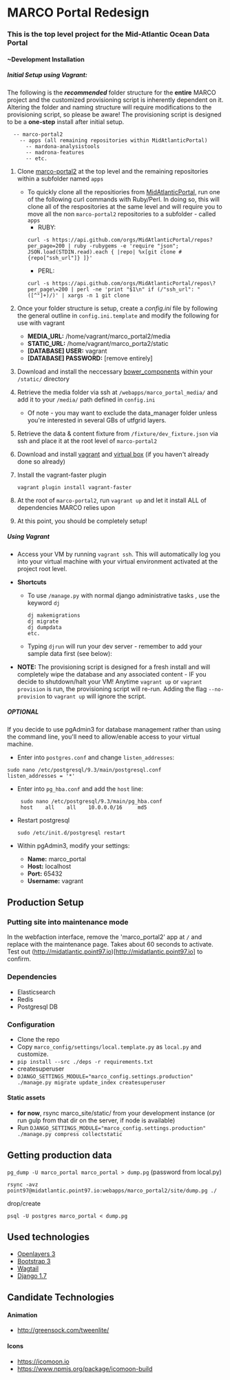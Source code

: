 # MARCO Portal Redesign

### This is the top level project for the Mid-Atlantic Ocean Data Portal

#### ~Development Installation

##### Initial Setup using Vagrant:
The following is the **_recommended_** folder structure for the **entire** MARCO project and the customized provisioning script is inherently dependent on it. Altering the folder and naming structure will require modifications to the provisioning script, so please be aware! The provisioning script is designed to be a **one-step** install after initial setup. 

```
  -- marco-portal2
    -- apps (all remaining repositories within MidAtlanticPortal) 
      -- mardona-analysistools
      -- madrona-features
      -- etc.
```


1.  Clone [marco-portal2](https://github.com/MidAtlanticPortal/marco-portal2.git) at the top level and the remaining repositories within a subfolder named `apps`
    * To quickly clone all the repositiories from [MidAtlanticPortal](https://github.com/MidAtlanticPortal), run one of the following curl commands with Ruby/Perl. In doing so, this will clone all of the respositories at the same level and will require you to move all the non `marco-portal2` repositories to a subfolder - called `apps`
      * RUBY:
      ```
      curl -s https://api.github.com/orgs/MidAtlanticPortal/repos?per_page=200 | ruby -rubygems -e 'require "json"; JSON.load(STDIN.read).each { |repo| %x[git clone #{repo["ssh_url"]} ]}'
      ```
      * PERL:
      ```
      curl -s https://api.github.com/orgs/MidAtlanticPortal/repos\?per_page\=200 | perl -ne 'print "$1\n" if (/"ssh_url": "([^"]+)/)' | xargs -n 1 git clone
      ```

2.  Once your folder structure is setup, create a *config.ini* file by following the general outline in `config.ini.template` and modify the following for use with vagrant
      * **MEDIA_URL:** /home/vagrant/marco_portal2/media
      * **STATIC_URL:** /home/vagrant/marco_porta2/static
      * **[DATABASE] USER:** vagrant
      * **[DATABASE] PASSWORD:** [remove entirely]

3. Download and install the neccessary [bower_components](http://portal.midatlanticocean.org/static/bower_components.tar.gz) within your `/static/` directory

4. Retrieve the media folder via ssh at `/webapps/marco_portal_media/` and add it to your `/media/` path defined in `config.ini` 
    * Of note - you may want to exclude the data_manager folder unless you're interested in several GBs of utfgrid layers. 

5. Retrieve the data & content fixture from `/fixture/dev_fixture.json` via ssh and place it at the root level of `marco-portal2`

6. Download and install [vagrant](https://www.vagrantup.com/downloads.html) and [virtual box](https://www.virtualbox.org/wiki/Downloads) (if you haven't already done so already)

7. Install the vagrant-faster plugin
   ```
   vagrant plugin install vagrant-faster
   ```

8. At the root of `marco-portal2`, run `vagrant up` and let it install ALL of dependencies MARCO relies upon

9. At this point, you should be completely setup!

##### Using Vagrant
* Access your VM by running `vagrant ssh`. This will automatically log you into your virtual machine with your virtual environment activated at the project root level.


* **Shortcuts**
  * To use `/manage.py` with normal django administrative tasks , use the keyword `dj` 
     ```
     dj makemigrations
     dj migrate
     dj dumpdata
     etc.
     ```
  * Typing `djrun` will run your dev server - remember to add your sample data first (see below):
  

*  **NOTE:** The provisioning script is designed for a fresh install and will completely wipe the database and any associated content - IF you decide to shutdown/halt your VM! Anytime `vagrant up` or `vagrant provision` is run, the provisioning script will re-run. Adding the flag `--no-provision` to `vagrant up` will ignore the script.

##### OPTIONAL
If you decide to use pgAdmin3 for database management rather than using the command line, you'll need to allow/enable access to your virtual machine.
*  Enter into `postgres.conf` and change `listen_addresses`:
  ```
  sudo nano /etc/postgresql/9.3/main/postgresql.conf
  listen_addresses = '*'
  ```      

* Enter into `pg_hba.conf` and add the `host` line:
  ```
   sudo nano /etc/postgresql/9.3/main/pg_hba.conf 
   host    all    all    10.0.0.0/16     md5
  ```

* Restart postgresql
  ```
  sudo /etc/init.d/postgresql restart
  ```

* Within pgAdmin3, modify your settings:
     *  **Name:** marco_portal
     *  **Host:** localhost
     *  **Port:** 65432
     *  **Username:** vagrant


## Production Setup


### Putting site into maintenance mode

In the webfaction interface, remove the 'marco_portal2' app at `/` and replace 
with the maintenance page. Takes about 60 seconds to activate. Test out (http://midatlantic.point97.io)[http://midatlantic.point97.io]
to confirm. 

### Dependencies

 - Elasticsearch
 - Redis
 - Postgresql DB

### Configuration

 - Clone the repo
 - Copy `marco_config/settings/local.template.py` as `local.py` and customize.
 - `pip install --src ./deps -r requirements.txt`
 - createsuperuser
 - `DJANGO_SETTINGS_MODULE="marco_config.settings.production" ./manage.py migrate update_index createsuperuser`

#### Static assets

 - **for now**, rsync marco_site/static/ from your development instance (or run gulp from that dir on the server, if node is available)
 - Run `DJANGO_SETTINGS_MODULE="marco_config.settings.production" ./manage.py compress collectstatic`

## Getting production data

`pg_dump -U marco_portal marco_portal > dump.pg` (password from local.py)

`rsync -avz point97@midatlantic.point97.io:webapps/marco_portal2/site/dump.pg ./`

drop/create

`psql -U postgres marco_portal < dump.pg`

## Used technologies

  * [Openlayers 3](http://openlayers.org/)
  * [Bootstrap 3](http://getbootstrap.com/)
  * [Wagtail](http://wagtail.io/)
  * [Django 1.7](https://docs.djangoproject.com/en/1.7/)

## Candidate Technologies

#### Animation

 - http://greensock.com/tweenlite/

#### Icons

 - https://icomoon.io
 - https://www.npmjs.org/package/icomoon-build

